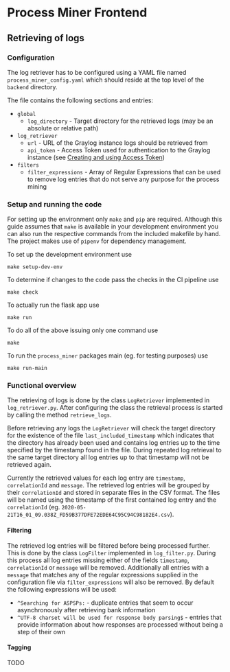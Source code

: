 # Process Miner Frontend

## Retrieving of logs

### Configuration

The log retriever has to be configured using a YAML file named `process_miner_config.yaml` which should reside at the top level of the `backend` directory.

The file contains the following sections and entries:

* `global`
    * `log_directory` - Target directory for the retrieved logs (may be an absolute or relative path)
* `log_retriever`
    * `url` - URL of the Graylog instance logs should be retrieved from
    * `api_token` - Access Token used for authentication to the Graylog instance (see [Creating and using Access Token](https://docs.graylog.org/en/3.3/pages/configuration/rest_api.html#creating-and-using-access-token))
* `filters`
    * `filter_expressions` - Array of Regular Expressions that can be used to remove log entries that do not serve any purpose for the process mining

### Setup and running the code

For setting up the environment only `make` and `pip` are required. Although this guide assumes that `make` is available in your development environment you can also run the respective commands from the included makefile by hand. The project makes use of `pipenv` for dependency management.

To set up the development environment use

`make setup-dev-env`

To determine if changes to the code pass the checks in the CI pipeline use

`make check`

To actually run the flask app use

`make run`

To do all of the above issuing only one command use

`make`

To run the `process_miner` packages main (eg. for testing purposes) use

`make run-main`

### Functional overview

The retrieving of logs is done by the class `LogRetriever` implemented in `log_retriever.py`. After configuring the class the retrieval process is started by calling the method `retrieve_logs`.

Before retrieving any logs the `LogRetriever` will check the target directory for the existence of the file `last_included_timestamp` which indicates that the directory has already been used and contains log entries up to the time specified by the timestamp found in the file. During repeated log retrieval to the same target directory all log entries up to that timestamp will not be retrieved again.

Currently the retrieved values for each log entry are `timestamp`, `correlationId` and `message`. The retrieved log entries will be grouped by their `correlationId` and stored in separate files in the CSV format. The files will be named using the timestamp of the first contained log entry and the `correlationId` (eg. `2020-05-21T16_01_09.038Z_FD59B377DFE72EDE64C95C94C98182E4.csv`).

#### Filtering

The retrieved log entries will be filtered before being processed further. This is done by the class `LogFilter` implemented in `log_filter.py`. During this process all log entries missing either of the fields `timestamp`, `correlationId` or `message` will be removed. Additionally all entries with a `message` that matches any of the regular expressions supplied in the configuration file via `filter_expressions` will also be removed. By default the following expressions will be used:
* `^Searching for ASPSPs:` - duplicate entries that seem to occur asynchronously after retrieving bank information
* `^UTF-8 charset will be used for response body parsing$` - entries that provide information about how responses are processed without being a step of their own

#### Tagging
TODO
